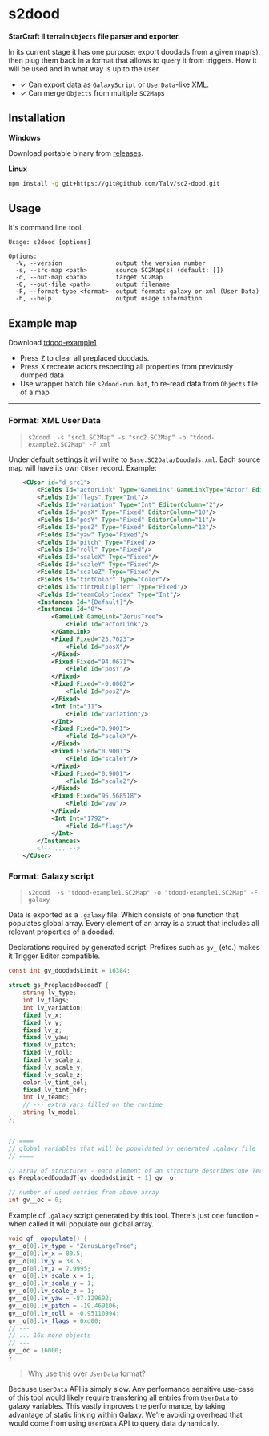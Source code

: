 # s2dood

**StarCraft II terrain `Objects` file parser and exporter.**

In its current stage it has one purpose: export doodads from a given map(s), then plug them back in a format that allows to query it from triggers. How it will be used and in what way is up to the user.

* ✓ Can export data as `GalaxyScript` or `UserData`-like XML.
* ✓ Can merge `Objects` from multiple `SC2Map`s

## Installation

**Windows**

Download portable binary from [releases](https://github.com/Talv/sc2-dood/releases).

**Linux**

```sh
npm install -g git+https://git@github.com/Talv/sc2-dood.git
```

## Usage

It's command line tool.

```
Usage: s2dood [options]

Options:
  -V, --version               output the version number
  -s, --src-map <path>        source SC2Map(s) (default: [])
  -o, --out-map <path>        target SC2Map
  -O, --out-file <path>       output filename
  -F, --format-type <format>  output format: galaxy or xml (User Data)
  -h, --help                  output usage information
```

## Example map

Download [tdood-example1](https://github.com/Talv/sc2-dood/releases/download/v0.3.0/tdood-example1.zip)

- Press <kbd>Z</kbd> to clear all preplaced doodads.
- Press <kbd>X</kbd> recreate actors respecting all properties from previously dumped data
- Use wrapper batch file `s2dood-run.bat`, to re-read data from `Objects` file of a map

---

### Format: XML User Data

> `s2dood  -s "src1.SC2Map" -s "src2.SC2Map" -o "tdood-example2.SC2Map" -F xml`

Under default settings it will write to `Base.SC2Data/Doodads.xml`. Each source map will have its own `CUser` record. Example:

```xml
    <CUser id="d_src1">
        <Fields Id="actorLink" Type="GameLink" GameLinkType="Actor" EditorColumn="1"/>
        <Fields Id="flags" Type="Int"/>
        <Fields Id="variation" Type="Int" EditorColumn="2"/>
        <Fields Id="posX" Type="Fixed" EditorColumn="10"/>
        <Fields Id="posY" Type="Fixed" EditorColumn="11"/>
        <Fields Id="posZ" Type="Fixed" EditorColumn="12"/>
        <Fields Id="yaw" Type="Fixed"/>
        <Fields Id="pitch" Type="Fixed"/>
        <Fields Id="roll" Type="Fixed"/>
        <Fields Id="scaleX" Type="Fixed"/>
        <Fields Id="scaleY" Type="Fixed"/>
        <Fields Id="scaleZ" Type="Fixed"/>
        <Fields Id="tintColor" Type="Color"/>
        <Fields Id="tintMultiplier" Type="Fixed"/>
        <Fields Id="teamColorIndex" Type="Int"/>
        <Instances Id="[Default]"/>
        <Instances Id="0">
            <GameLink GameLink="ZerusTree">
                <Field Id="actorLink"/>
            </GameLink>
            <Fixed Fixed="23.7023">
                <Field Id="posX"/>
            </Fixed>
            <Fixed Fixed="94.0671">
                <Field Id="posY"/>
            </Fixed>
            <Fixed Fixed="-0.0002">
                <Field Id="posZ"/>
            </Fixed>
            <Int Int="11">
                <Field Id="variation"/>
            </Int>
            <Fixed Fixed="0.9001">
                <Field Id="scaleX"/>
            </Fixed>
            <Fixed Fixed="0.9001">
                <Field Id="scaleY"/>
            </Fixed>
            <Fixed Fixed="0.9001">
                <Field Id="scaleZ"/>
            </Fixed>
            <Fixed Fixed="95.568518">
                <Field Id="yaw"/>
            </Fixed>
            <Int Int="1792">
                <Field Id="flags"/>
            </Int>
        </Instances>
        <!-- ... -->
    </CUser>
```

### Format: Galaxy script

> `s2dood  -s "tdood-example1.SC2Map" -o "tdood-example1.SC2Map" -F galaxy`

Data is exported as a `.galaxy` file. Which consists of one function that populates global array. Every element of an array is a struct that includes all relevant properties of a doodad.

Declarations required by generated script. Prefixes such as `gv_` (etc.) makes it Trigger Editor compatible.

```cs
const int gv_doodadsLimit = 16384;

struct gs_PreplacedDoodadT {
    string lv_type;
    int lv_flags;
    int lv_variation;
    fixed lv_x;
    fixed lv_y;
    fixed lv_z;
    fixed lv_yaw;
    fixed lv_pitch;
    fixed lv_roll;
    fixed lv_scale_x;
    fixed lv_scale_y;
    fixed lv_scale_z;
    color lv_tint_col;
    fixed lv_tint_hdr;
    int lv_teamc;
    // --- extra vars filled on the runtime
    string lv_model;
};


// ====
// global variables that will be populdated by generated .galaxy file
// ====

// array of structures - each element of an structure describes one Terrain Doodad
gs_PreplacedDoodadT[gv_doodadsLimit + 1] gv__o;

// number of used entries from above array
int gv__oc = 0;
```

Example of `.galaxy` script generated by this tool. There's just one function - when called it will populate our global array.

```cs
void gf__opopulate() {
gv__o[0].lv_type = "ZerusLargeTree";
gv__o[0].lv_x = 80.5;
gv__o[0].lv_y = 38.5;
gv__o[0].lv_z = 7.9995;
gv__o[0].lv_scale_x = 1;
gv__o[0].lv_scale_y = 1;
gv__o[0].lv_scale_z = 1;
gv__o[0].lv_yaw = -87.129692;
gv__o[0].lv_pitch = -19.469106;
gv__o[0].lv_roll = -0.95110994;
gv__o[0].lv_flags = 0xd00;
// ---
// ... 16k more objects
// ---
gv__oc = 16000;
}
```

> Why use this over `UserData` format?

Because `UserData` API is simply slow. Any performance sensitive use-case of this tool would likely require transfering all entries from `UserData` to galaxy variables. This vastly improves the performance, by taking advantage of static linking within Galaxy. We're avoiding overhead that would come from using `UserData` API to query data dynamically.
